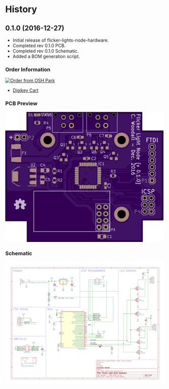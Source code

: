 # History

## 0.1.0 (2016-12-27)

- Initial release of flicker-lights-node-hardware.
- Completed rev 0.1.0 PCB.
- Completed rev 0.1.0 Schematic.
- Added a BOM generation script.

### Order Information

<a href="https://oshpark.com/shared_projects/M30of3XY"><img src="https://oshpark.com/assets/badge-5b7ec47045b78aef6eb9d83b3bac6b1920de805e9a0c227658eac6e19a045b9c.png" alt="Order from OSH Park"></img></a>
- [Digikey Cart](http://www.digikey.com/short/3r7ztf)

### PCB Preview

![](assets/img/flicker-lights-node-0.1.0-image.png)

### Schematic

![](assets/img/flicker-lights-node-hardware-0.1.0.sch.svg)

